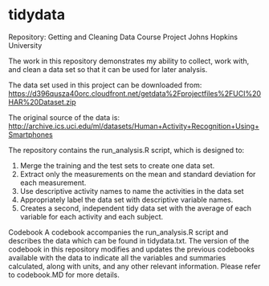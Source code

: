 tidydata
========

Repository: Getting and Cleaning Data Course Project
Johns Hopkins University

The work in this repository demonstrates my ability to collect, work with, and clean a data set so that it can be used for later analysis.   

The data set used in this project can be downloaded from:
https://d396qusza40orc.cloudfront.net/getdata%2Fprojectfiles%2FUCI%20HAR%20Dataset.zip

The original source of the data is:
http://archive.ics.uci.edu/ml/datasets/Human+Activity+Recognition+Using+Smartphones

The repository contains the run_analysis.R script, which is designed to: 
1. Merge the training and the test sets to create one data set.
2. Extract only the measurements on the mean and standard deviation for each measurement. 
3. Use descriptive activity names to name the activities in the data set
4. Appropriately label the data set with descriptive variable names. 
5. Creates a second, independent tidy data set with the average of each variable for each activity and each subject.

Codebook
A codebook accompanies the run_analysis.R script and describes the data which can be found in tidydata.txt. The version of the codebook in this repository modifies and updates the previous codebooks available with the data to indicate all the variables and summaries calculated, along with units, and any other relevant information.  Please refer to codebook.MD for more details.

